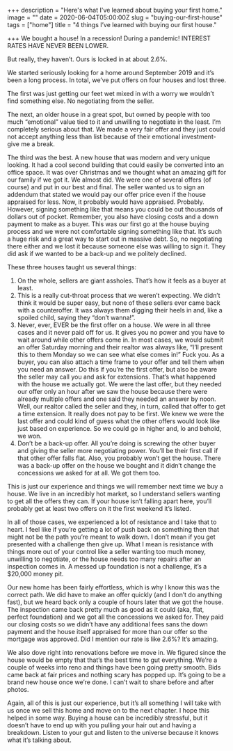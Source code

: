 +++
description = "Here's what I've learned about buying your first home."
image = ""
date = 2020-06-04T05:00:00Z
slug = "buying-our-first-house"
tags = ["home"]
title = "4 things I’ve learned with buying our first house."

+++
We bought a house! In a recession! During a pandemic! INTEREST RATES HAVE NEVER BEEN LOWER.

But really, they haven’t. Ours is locked in at about 2.6%.

We started seriously looking for a home around September 2019 and it’s been a long process. In total, we’ve put offers on four houses and lost three.

The first was just getting our feet wet mixed in with a worry we wouldn’t find something else. No negotiating from the seller.

The next, an older house in a great spot, but owned by people with too much “emotional” value tied to it and unwilling to negotiate in the least. I’m completely serious about that. We made a very fair offer and they just could not accept anything less than list because of their emotional investment- give me a break.

The third was the best. A new house that was modern and very unique looking. It had a cool second building that could easily be converted into an office space. It was over Christmas and we thought what an amazing gift for our family if we got it. We almost did. We were one of several offers (of course) and put in our best and final. The seller wanted us to sign an addendum that stated we would pay our offer price even if the house appraised for less. Now, it probably would have appraised. Probably. However, signing something like that means you could be out thousands of dollars out of pocket. Remember, you also have closing costs and a down payment to make as a buyer. This was our first go at the house buying process and we were not comfortable signing something like that. It’s such a huge risk and a great way to start out in massive debt. So, no negotiating there either and we lost it because someone else was willing to sign it. They did ask if we wanted to be a back-up and we politely declined.

These three houses taught us several things:

1. On the whole, sellers are giant assholes. That’s how it feels as a buyer at least.
2. This is a really cut-throat process that we weren’t expecting. We didn’t think it would be super easy, but none of these sellers ever came back with a counteroffer. It was always them digging their heels in and, like a spoiled child, saying they “don’t wanna!”.
3. Never, ever, EVER be the first offer on a house. We were in all three cases and it never paid off for us. It gives you no power and you have to wait around while other offers come in. In most cases, we would submit an offer Saturday morning and their realtor was always like, “I’ll present this to them Monday so we can see what else comes in!” Fuck you. As a buyer, you can also attach a time frame to your offer and tell them when you need an answer. Do this if you’re the first offer, but also be aware the seller may call you and ask for extensions. That’s what happened with the house we actually got. We were the last offer, but they needed our offer only an hour after we saw the house because there were already multiple offers and one said they needed an answer by noon. Well, our realtor called the seller and they, in turn, called that offer to get a time extension. It really does not pay to be first. We knew we were the last offer and could kind of guess what the other offers would look like just based on experience. So we could go in higher and, lo and behold, we won.
4. Don’t be a back-up offer. All you’re doing is screwing the other buyer and giving the seller more negotiating power. You’ll be their first call if that other offer falls flat. Also, you probably won’t get the house. There was a back-up offer on the house we bought and it didn’t change the concessions we asked for at all. We got them too.

This is just our experience and things we will remember next time we buy a house. We live in an incredibly hot market, so I understand sellers wanting to get all the offers they can. If your house isn’t falling apart here, you’ll probably get at least two offers on it the first weekend it’s listed.

In all of those cases, we experienced a lot of resistance and I take that to heart. I feel like if you’re getting a lot of push back on something then that might not be the path you’re meant to walk down. I don’t mean if you get presented with a challenge then give up. What I mean is resistance with things more out of your control like a seller wanting too much money, unwilling to negotiate, or the house needs too many repairs after an inspection comes in. A messed up foundation is not a challenge, it’s a $20,000 money pit.

Our new home has been fairly effortless, which is why I know this was the correct path. We did have to make an offer quickly (and I don’t do anything fast), but we heard back only a couple of hours later that we got the house. The inspection came back pretty much as good as it could (aka, flat, perfect foundation) and we got all the concessions we asked for. They paid our closing costs so we didn’t have any additional fees sans the down payment and the house itself appraised for more than our offer so the mortgage was approved. Did I mention our rate is like 2.6%? It’s amazing.

We also dove right into renovations before we move in. We figured since the house would be empty that that’s the best time to gut everything. We’re a couple of weeks into reno and things have been going pretty smooth. Bids came back at fair prices and nothing scary has popped up. It’s going to be a brand new house once we’re done. I can’t wait to share before and after photos.

Again, all of this is just our experience, but it’s all something I will take with us once we sell this home and move on to the next chapter. I hope this helped in some way. Buying a house can be incredibly stressful, but it doesn’t have to end up with you pulling your hair out and having a breakdown. Listen to your gut and listen to the universe because it knows what it’s talking about.